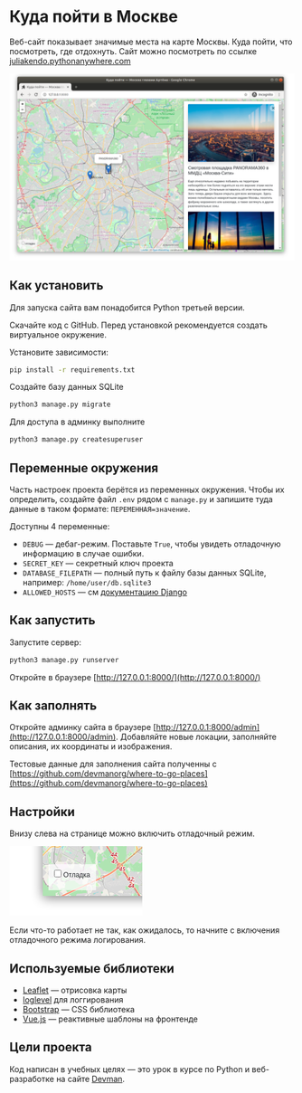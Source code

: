 # Куда пойти в Москве

Веб-сайт показывает значимые места на карте Москвы. Куда пойти, что посмотреть, где отдохнуть. Сайт можно посмотреть по ссылке [juliakendo.pythonanywhere.com](https://juliakendo.pythonanywhere.com/)

<img src="screenshots/site.png">

## Как установить

Для запуска сайта вам понадобится Python третьей версии.

Скачайте код с GitHub. 
Перед установкой рекомендуется создать виртуальное окружение.

Установите зависимости:

```sh
pip install -r requirements.txt
```

Создайте базу данных SQLite

```sh
python3 manage.py migrate
```

Для доступа в админку выполните 

```sh
python3 manage.py createsuperuser
```


## Переменные окружения

Часть настроек проекта берётся из переменных окружения. Чтобы их определить, создайте файл `.env` рядом с `manage.py` и запишите туда данные в таком формате: `ПЕРЕМЕННАЯ=значение`.

Доступны 4 переменные:
- `DEBUG` — дебаг-режим. Поставьте `True`, чтобы увидеть отладочную информацию в случае ошибки.
- `SECRET_KEY` — секретный ключ проекта
- `DATABASE_FILEPATH` — полный путь к файлу базы данных SQLite, например: `/home/user/db.sqlite3`
- `ALLOWED_HOSTS` — см [документацию Django](https://docs.djangoproject.com/en/3.1/ref/settings/#allowed-hosts)


## Как запустить

Запустите сервер:

```sh
python3 manage.py runserver
```

Откройте в браузере [http://127.0.0.1:8000/](http://127.0.0.1:8000/)

## Как заполнять

Откройте админку сайта в браузере [http://127.0.0.1:8000/admin](http://127.0.0.1:8000/admin). Добавляйте новые локации, заполняйте описания, их координаты и изображения.

Тестовые данные для заполнения сайта полученны с [https://github.com/devmanorg/where-to-go-places](https://github.com/devmanorg/where-to-go-places)


## Настройки

Внизу слева на странице можно включить отладочный режим.

<img src="screenshots/debug-option.png">

Если что-то работает не так, как ожидалось, то начните с включения отладочного режима логирования.


## Используемые библиотеки

* [Leaflet](https://leafletjs.com/) — отрисовка карты
* [loglevel](https://www.npmjs.com/package/loglevel) для логгирования
* [Bootstrap](https://getbootstrap.com/) — CSS библиотека
* [Vue.js](https://ru.vuejs.org/) — реактивные шаблоны на фронтенде

## Цели проекта

Код написан в учебных целях — это урок в курсе по Python и веб-разработке на сайте [Devman](https://dvmn.org).
